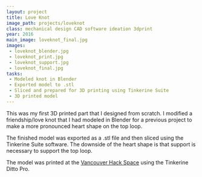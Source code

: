 ```yaml
---
layout: project
title: Love Knot	
image_path: projects/loveknot
class: mechanical design CAD software ideation 3dprint
year: 2016
main_image: loveknot_final.jpg
images:
 - loveknot_blender.jpg
 - loveknot_print.jpg
 - loveknot_support.jpg
 - loveknot_final.jpg
tasks:
 - Modeled knot in Blender
 - Exported model to .stl
 - Sliced and prepared for 3D printing using Tinkerine Suite
 - 3D printed model
---
```


This was my first 3D printed part that I designed from scratch. I modified a friendship/love knot that I had modeled in Blender for a previous project to make a more pronounced heart shape on the top loop.

The finished model was exported as a .stl file and then sliced using the Tinkerine Suite software. The downside of the heart shape is that support is necessary to support the top loop.

The model was printed at the <a href="http://vanhack.ca">Vancouver Hack Space</a> using the Tinkerine Ditto Pro.



 


